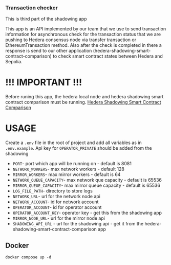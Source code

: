 ### Transaction checker
This is third part of the shadowing app

This app is an API implemented by our team that we use to send transaction information for asynchronous check for the transaction status that we are pushing to 
Hedera consensus node via transfer transaction or EthereumTransaction method. Also after the check is completed in there a response is send to our other application (hedera-shadowing-smart-contract-comparison) to check smart contract states between Hedera and Sepolia.

# !!! IMPORTANT !!!

Before runing this app, the hedera local node and hedera shadowing smart contract comparison must be running.
[Hedera Shadowing Smart Contract Comparison](https://github.com/Kamil-chmielewski-ariane/hedera-shadowing-smart-contract-comparison)

# USAGE

Create a ```.env``` file in the root of project and add all variables as in ```.env.example```. Api key for ```OPERATOR_PRIVATE``` should be added from the shadowing

- ``PORT``- port which app will be running on - default is 8081
- ``NETWORK_WORKERS``- max network workers - default 128
- ``MIRROR_WORKERS``- max mirror workers - default is 64
- ``NETWORK_QUEUE_CAPACITY``- max network que capacity - default is 65536
- ``MIRROR_QUEUE_CAPACITY``- max mirror queue capacity - default is 65536
- ``LOG_FILE_PATH``- directory to store logs
- ``NETWORK_URL``- url for the network node api
- ``NETWORK_ACCOUNT``- id for network account
- ``OPERATOR_ACCOUNT``- id for operator account
- ``OPERATOR_ACCOUNT_KEY``- operator key - get this from the shadowing app
- ``MIRROR_NODE_URL``- url for the mirror node api
- ``SHADOWING_API_URL`` - url for the shadowing api - get it from the hedera-shadowing-smart-contract-comparison app

## Docker
``docker compose up -d``

